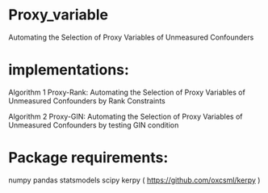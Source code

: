 # Proxy_variable
Automating the Selection of Proxy Variables of Unmeasured Confounders


# implementations:
Algorithm 1 Proxy-Rank: Automating the Selection of Proxy Variables of Unmeasured Confounders by Rank Constraints

Algorithm 2 Proxy-GIN: Automating the Selection of Proxy Variables of Unmeasured Confounders by testing GIN condition

# Package requirements:
numpy pandas statsmodels scipy kerpy ( https://github.com/oxcsml/kerpy )
